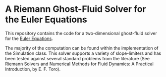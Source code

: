 # A Riemann Ghost-Fluid Solver for the Euler Equations

This repository contains the code for a two-dimensional ghost-fluid solver for
the [Euler Equations](https://en.wikipedia.org/wiki/Euler_equations_(fluid_dynamics)).

The majority of the computation can be found within the implementation of the
Simulation class. This solver supports a variety of slope-limiters and has been
tested against several standard problems from the literature (See Riemann
Solvers and Numerical Methods for Fluid Dynamics: A Practical Introduction, by
E. F. Toro).
